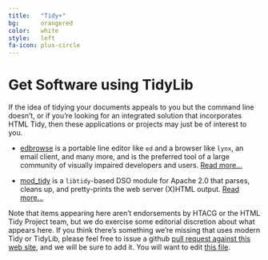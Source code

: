 ```yaml
---
title:   "Tidy+"
bg:      orangered
color:   white
style:   left
fa-icon: plus-circle
---
```


# Get Software using TidyLib

If the idea of tidying your documents appeals to you but the command line doesn’t, or if
you’re looking for an integrated solution that incorporates HTML Tidy, then these
applications or projects may just be of interest to you. 

- [edbrowse][10] is a portable line editor like `ed` and a browser like `lynx`, an email
  client, and many more, and is the preferred tool of a large community of visually
  impaired developers and users. [Read more…][11]
  
- [mod_tidy][20] is a `libtidy`-based DSO module for Apache 2.0 that parses, cleans up,
  and pretty-prints the web server (X)HTML output. [Read more…][21]

Note that items appearing here aren’t endorsements by HTACG or the HTML Tidy Project team,
but we do exercise some editorial discretion about what appears here. If you think there’s
something we’re missing that uses modern Tidy or TidyLib, please feel free to
issue a github [pull request against this web site][1], and we will be sure to
add it. You will want to edit [this file][2].


[1]: https://github.com/htacg/tidy-html5/tree/gh-pages
[2]: https://github.com/htacg/tidy-html5/blob/gh-pages/index/_posts/1970-07-01-get_tidy.md

[10]: https://github.com/CMB/edbrowse
[11]: /plus/#plus_edbrowse

[20]: http://sourceforge.net/projects/mod-tidy/
[21]: /plus/#plus_mod_tidy